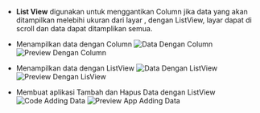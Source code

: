- **List View** digunakan untuk menggantikan Column jika data yang akan ditampilkan melebihi ukuran dari layar , dengan ListView, layar dapat di scroll dan data dapat ditamplikan semua.

* Menampilkan data dengan Column
  ![Data Dengan Column](images/code_with_column.png)
  ![Preview Dengan Column](images/with_column.png)

* Menampilkan data dengan ListView
  ![Data Dengan ListView](images/code_with_ListView.png)
  ![Preview Dengan LisView](images/with_ListView.png)

* Membuat aplikasi Tambah dan Hapus Data dengan ListView
  ![Code Adding Data](images/adding_data.png)
  ![Preview App Adding Data](images/preview_adding_data.png)
